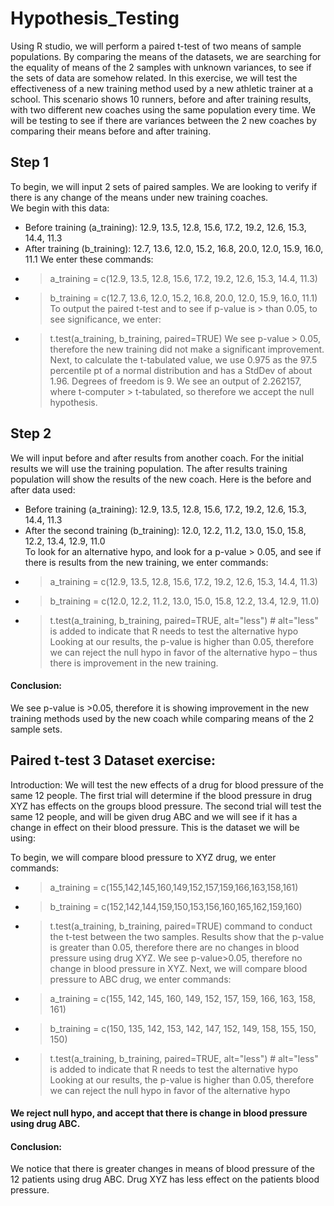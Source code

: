 # Hypothesis_Testing
Using R studio, we will perform a paired t-test of two means of sample populations. By comparing the means of the datasets, we are searching for the equality of means of the 2 samples with unknown variances, to see if the sets of data are somehow related.  In this exercise, we will test the effectiveness of a new training method used by a new athletic trainer at a school. This scenario shows 10 runners, before and after training results, with two different new coaches using the same population every time. We will be testing to see if there are variances between the 2 new coaches by comparing their means before and after training. 
## Step 1
To begin, we will input 2 sets of paired samples. We are looking to verify if there is any change of the means under new training coaches. 	
We begin with this data:
- Before training (a_training): 12.9, 13.5, 12.8, 15.6, 17.2, 19.2, 12.6, 15.3, 14.4, 11.3
- After training (b_training): 12.7, 13.6, 12.0, 15.2, 16.8, 20.0, 12.0, 15.9, 16.0, 11.1
We enter these commands:
- > a_training = c(12.9, 13.5, 12.8, 15.6, 17.2, 19.2, 12.6, 15.3, 14.4, 11.3) 
- > b_training = c(12.7, 13.6, 12.0, 15.2, 16.8, 20.0, 12.0, 15.9, 16.0, 11.1)
To output the paired t-test and to see if p-value is > than 0.05, to see significance, we enter:
 - > t.test(a_training, b_training, paired=TRUE)
 We see p-value > 0.05, therefore the new training did not make a significant improvement.
 Next, to calculate the t-tabulated value, we use 0.975 as the 97.5 percentile pt of a normal distribution and has a StdDev of about 1.96. Degrees of freedom is 9.
 We see an output of 2.262157, where t-computer > t-tabulated, so therefore we accept the null hypothesis.
 ## Step 2
We will input before and after results from another coach. For the initial results we will use the training population. The after results training population will show the results of the new coach. 
Here is the before and after data used:
- Before training (a_training): 12.9, 13.5, 12.8, 15.6, 17.2, 19.2, 12.6, 15.3, 14.4, 11.3 
- After the second training (b_training): 12.0, 12.2, 11.2, 13.0, 15.0, 15.8, 12.2, 13.4, 12.9, 11.0	
To look for an alternative hypo, and look for a p-value > 0.05, and see if there is results from the new training, we enter commands:
- > a_training = c(12.9, 13.5, 12.8, 15.6, 17.2, 19.2, 12.6, 15.3, 14.4, 11.3) 
- > b_training = c(12.0, 12.2, 11.2, 13.0, 15.0, 15.8, 12.2, 13.4, 12.9, 11.0) 
- > t.test(a_training, b_training, paired=TRUE, alt="less") # alt="less" is added to indicate that R needs to test the alternative hypo Looking at our results, the p-value is higher than 0.05, therefore we can reject the null hypo in favor of the alternative hypo – thus there is improvement in the new training.
#### Conclusion:
We see p-value is >0.05, therefore  it is showing improvement in the new training methods used by the new coach while comparing means of the 2 sample sets.

## Paired t-test 3 Dataset exercise:
Introduction:
We will test the new effects of a drug for blood pressure of the same 12 people. The first trial will determine if the blood pressure in drug XYZ has effects on the groups blood pressure. The second trial will test the same 12 people, and will be given drug ABC and we will see if it has a change in effect on their blood pressure. 
This is the dataset we will be using:

To begin, we will compare blood pressure to XYZ drug, we enter commands:
- > a_training = c(155,142,145,160,149,152,157,159,166,163,158,161)
- > b_training = c(152,142,144,159,150,153,156,160,165,162,159,160)
- > t.test(a_training, b_training, paired=TRUE)
command to conduct the t-test between the two samples. Results show that the p-value is greater than 0.05, therefore there are no changes in blood pressure using drug XYZ.
We see p-value>0.05, therefore no change in blood pressure in XYZ.
Next, we will compare blood pressure to ABC drug, we enter commands:
- > a_training = c(155,	142,	145,	160,	149,	152,	157,	159,	166,	163,	158,	161)
- > b_training = c(150,	135,	142,	153,	142,	147,	152,	149,	158,	155,	150,	150)
- > t.test(a_training, b_training, paired=TRUE, alt="less") # alt="less" is added to indicate that R needs to test the alternative hypo Looking at our results, the p-value is higher than 0.05, therefore we can reject the null hypo in favor of the alternative hypo
#### We reject null hypo, and accept that there is change in blood pressure using drug ABC.
#### Conclusion:
We notice that there is greater changes in means of blood pressure of the 12 patients using drug ABC. Drug XYZ has less effect on the patients blood pressure. 
